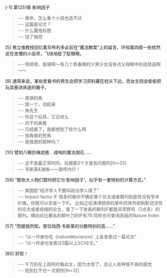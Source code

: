 
[-1] 第1251章 影响因子
>--- 救命，怎么看个小说也逃不过<br>
>--- 这篇是论文？<br>
>--- 什么魔鬼标题<br>
>--- 饶了我吧<br>

[5] 弗立维教授回忆着邓布利多此前在“魔法教案”上的留言，环视着四周一些依然还在发懵的小巫师，飞快地眨了眨眼睛。
>--- 啧啧啧，查寝啊～有几个青春期的少男少女没有点父母眼中的违禁品啊～～<br>

[8] 通常来说，某些爱看书的男生会把学习资料藏在枕头下边，而女生则会偷偷把玩具塞进床底的箱子。
>--- 夜骐的角<br>
>--- 跳一个，动起来<br>
>--- 角先生<br>
>--- 你这个玩具，它正经么<br>
>--- 风干的香蕉<br>
>--- 已经废了，我都想到了些什么啊<br>
>--- 独角兽的苍角<br>
>--- 是我想的那种吗？<br>

[10] 譬如八眼巨蛛幼崽、成吨的魔法烟花……
>--- 这不是最正常的吗，前面那2个才是有问题的[fn=33]<br>
>--- 韦斯莱&海格——直呼内行！<br>

[56] “那些大人物们暂时把它为‘影响因子’，似乎有一套特别的计算方式。”
>--- 某圆脸“经济学人干脆叫政治学人得了”<br>
>--- Impact factor
IF
很多时候你不确定某个论文或者期刊到底有没有学术价值，你就可以去查一下IF。
比如之前沸沸扬扬的某中药体外抑制新冠活性的论文或者经络的论文，查了一下发表的期刊IF都是非常野鸡（2点多）的期刊。横向对比著名的柳叶刀的IF有79
同样也可查询高级的Nature Index<br>

[57] “而据我所知，那位珀西·韦斯莱的分数特别的高……”
>--- “以一作身份在《nature》《science》上各发表过一篇论文”<br>
>--- “以一作身份发表过3篇以上SCI论文。”<br>

[60] 好耶！
>--- 千万别在上厕所时看此文，因为太短了，会让人有种很不爽的感觉<br>
>--- 短到扛不住一次厕所[fn=12]<br>
